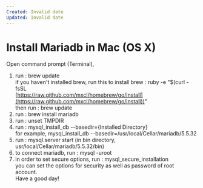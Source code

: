 ```yaml
---
Created: Invalid date
Updated: Invalid date
---
```

# Install Mariadb in Mac (OS X)

Open command prompt (Terminal),  
1. run : brew update  
if you haven't installed brew, run this to install brew : ruby -e "$(curl -fsSL  
[https://raw.github.com/mxcl/homebrew/go/install](https://raw.github.com/mxcl/homebrew/go/install))"  
then run : brew update  
2. run : brew install mariadb  
3. run : unset TMPDIR  
4. run : mysql_install_db --basedir={Installed Directory}  
for example, mysql_install_db --basedir=/usr/local/Cellar/mariadb/5.5.32  
5. run : mysql.server start (in bin directory, usr/local/Cellar/mariadb/5.5.32/bin)  
6. to connect mariadb, run : mysql -uroot  
7. in order to set secure options, run : mysql_secure_installation  
you can set the options for security as well as password of root account.  
Have a good day!